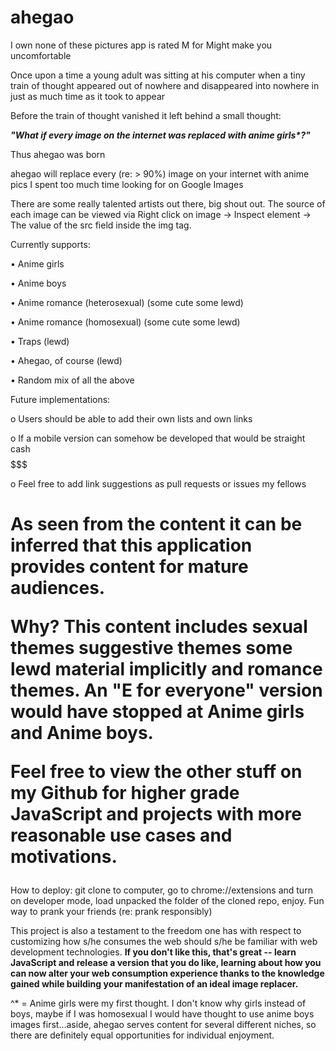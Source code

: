 # ahegao
I own none of these pictures app is rated M for Might make you uncomfortable


Once upon a time a young adult was sitting at his computer when a tiny train of thought appeared out of nowhere and disappeared
into nowhere in just as much time as it took to appear

Before the train of thought vanished it left behind a small thought:

<b><em>"What if every image on the internet was replaced with anime girls*?"</em></b>

Thus ahegao was born



ahegao will replace every (re: > 90%) image on your internet with anime pics I spent too much time looking for on Google Images

There are some really talented artists out there, big shout out. The source of each image can be viewed via Right click on image -> Inspect element -> The value of the src field inside the img tag.


Currently supports:

• Anime girls

• Anime boys

• Anime romance (heterosexual) (some cute some lewd)

• Anime romance (homosexual) (some cute some lewd)

• Traps (lewd)

• Ahegao, of course (lewd)

• Random mix of all the above

Future implementations:

o Users should be able to add their own lists and own links

o If a mobile version can somehow be developed that would be straight cash $$$$$$$$$$$

o Feel free to add link suggestions as pull requests or issues my fellows


<h1>As seen from the content it can be inferred that this application provides content for mature audiences.

Why? This content includes sexual themes suggestive themes some lewd material implicitly and romance themes. An "E for everyone" version would have stopped at Anime girls and Anime boys.

Feel free to view the other stuff on my Github for higher grade JavaScript and projects with more reasonable use cases and motivations.
</h1>

How to deploy: git clone to computer, go to chrome://extensions and turn on developer mode, load unpacked the folder of the cloned repo, enjoy. Fun way to prank your friends (re: prank responsibly)

This project is also a testament to the freedom one has with respect to customizing how s/he consumes the web should s/he be familiar with web development technologies. <b>If you don't like this, that's great -- learn JavaScript and release a version that you do like, learning about how you can now alter your web consumption experience thanks to the knowledge gained while building your manifestation of an ideal image replacer.</b>

^* = Anime girls were my first thought. I don't know why girls instead of boys, maybe if I was homosexual I would have thought to use anime boys images first...aside, ahegao serves content for several different niches, so there are definitely equal opportunities for individual enjoyment. 

